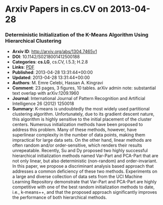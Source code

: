 # Arxiv Papers in cs.CV on 2013-04-28
### Deterministic Initialization of the K-Means Algorithm Using Hierarchical Clustering
- **Arxiv ID**: http://arxiv.org/abs/1304.7465v1
- **DOI**: 10.1142/S0218001412500188
- **Categories**: **cs.LG**, cs.CV, I.5.3; H.2.8
- **Links**: [PDF](http://arxiv.org/pdf/1304.7465v1)
- **Published**: 2013-04-28 13:31:44+00:00
- **Updated**: 2013-04-28 13:31:44+00:00
- **Authors**: M. Emre Celebi, Hassan A. Kingravi
- **Comment**: 23 pages, 3 figures, 10 tables. arXiv admin note: substantial text
  overlap with arXiv:1209.1960
- **Journal**: International Journal of Pattern Recognition and Artificial
  Intelligence 26 (2012) 1250018
- **Summary**: K-means is undoubtedly the most widely used partitional clustering algorithm. Unfortunately, due to its gradient descent nature, this algorithm is highly sensitive to the initial placement of the cluster centers. Numerous initialization methods have been proposed to address this problem. Many of these methods, however, have superlinear complexity in the number of data points, making them impractical for large data sets. On the other hand, linear methods are often random and/or order-sensitive, which renders their results unrepeatable. Recently, Su and Dy proposed two highly successful hierarchical initialization methods named Var-Part and PCA-Part that are not only linear, but also deterministic (non-random) and order-invariant. In this paper, we propose a discriminant analysis based approach that addresses a common deficiency of these two methods. Experiments on a large and diverse collection of data sets from the UCI Machine Learning Repository demonstrate that Var-Part and PCA-Part are highly competitive with one of the best random initialization methods to date, i.e., k-means++, and that the proposed approach significantly improves the performance of both hierarchical methods.



